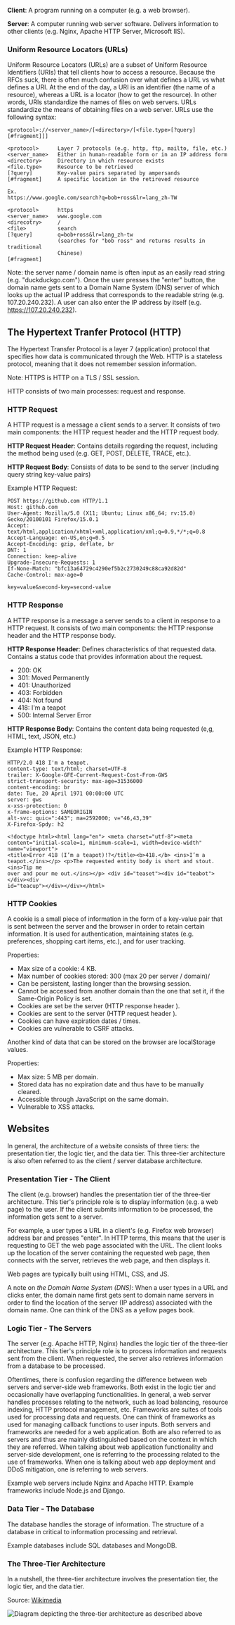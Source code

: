 __Client__: A program running on a computer (e.g. a web browser).

__Server__: A computer running web server software. Delivers information 
to other clients (e.g. Nginx, Apache HTTP Server, Microsoft IIS).

### Uniform Resource Locators (URLs)

Uniform Resource Locators (URLs) are a subset of Uniform Resource Identifiers 
(URIs) that tell clients how to access a resource. Because the RFCs suck, there 
is often much confusion over what defines a URL vs what defines a URI. At 
the end of the day, a URI is an identifier (the name of a resource), whereas 
a URL is a locator (how to get the resource). In other words, URIs standardize 
the names of files on web servers. URLs standardize the means of obtaining 
files on a web server. URLs use the following syntax:

```
<protocol>://<server_name>/[<directory>/[<file.type>[?query][#fragment]]]

<protocol>      Layer 7 protocols (e.g. http, ftp, mailto, file, etc.)
<server_name>   Either in human-readable form or in an IP address form
<directory>     Directory in which resource exists
<file.type>     Resource to be retrieved
[?query]        Key-value pairs separated by ampersands
[#fragment]     A specific location in the retireved resource

Ex.
https://www.google.com/search?q=bob+ross&lr=lang_zh-TW

<protocol>      https
<server_name>   www.google.com
<direcotry>     /
<file>          search
[?query]        q=bob+ross&lr=lang_zh-tw
                (searches for "bob ross" and returns results in traditional
                Chinese)
[#fragment]     
```

Note: the server name / domain name is often input as an easily read 
string (e.g. "duckduckgo.com"). Once the user presses the "enter" button, 
the domain name gets sent to a Domain Name System (DNS) server of which 
looks up the actual IP address that corresponds to the readable string 
(e.g. 107.20.240.232). A user can also enter the IP address by itself 
(e.g. https://107.20.240.232).


## The Hypertext Tranfer Protocol (HTTP)

The Hypertext Transfer Protocol is a layer 7 (application) protocol that 
specifies how data is communicated through the Web. HTTP is a stateless 
protocol, meaning that it does not remember session information.

Note: HTTPS is HTTP on a TLS / SSL session.

HTTP consists of two main processes: request and response.

### HTTP Request
A HTTP request is a message a client sends to a server. It consists of 
two main components: the HTTP request header and the HTTP request body.

__HTTP Request Header__: Contains details regarding the request, including
the method being used (e.g. GET, POST, DELETE, TRACE, etc.).

__HTTP Request Body__: Consists of data to be send to the server (including
query string key-value pairs)

Example HTTP Request:
```
POST https://github.com HTTP/1.1
Host: github.com
User-Agent: Mozilla/5.0 (X11; Ubuntu; Linux x86_64; rv:15.0) Gecko/20100101 Firefox/15.0.1
Accept: text/html,application/xhtml+xml,application/xml;q=0.9,*/*;q=0.8
Accept-Language: en-US,en;q=0.5
Accept-Encoding: gzip, deflate, br
DNT: 1
Connection: keep-alive
Upgrade-Insecure-Requests: 1
If-None-Match: "bfc13a64729c4290ef5b2c2730249c88ca92d82d"
Cache-Control: max-age=0

key=value&second-key=second-value
```

### HTTP Response
A HTTP response is a message a server sends to a client in response to a 
HTTP request. It consists of two main components: the HTTP response header 
and the HTTP response body.

__HTTP Response Header__: Defines characteristics of that requested data. 
Contains a status code that provides information about the request.
- 200: OK
- 301: Moved Permanently
- 401: Unauthorized
- 403: Forbidden
- 404: Not found
- 418: I'm a teapot
- 500: Internal Server Error

__HTTP Response Body__: Contains the content data being requested (e,g, 
HTML, text, JSON, etc.)

Example HTTP Response:
```
HTTP/2.0 418 I'm a teapot.
content-type: text/html; charset=UTF-8
trailer: X-Google-GFE-Current-Request-Cost-From-GWS
strict-transport-security: max-age=31536000
content-encoding: br
date: Tue, 20 April 1971 00:00:00 UTC
server: gws
x-xss-protection: 0
x-frame-options: SAMEORIGIN
alt-svc: quic=":443"; ma=2592000; v="46,43,39"
X-Firefox-Spdy: h2

<!doctype html><html lang="en"> <meta charset="utf-8"><meta
content="initial-scale=1, minimum-scale=1, width=device-width" name="viewport">
<title>Error 418 (I’m a teapot)!?</title><b>418.</b> <ins>I’m a
teapot.</ins></p> <p>The requested entity body is short and stout. <ins>Tip me
over and pour me out.</ins></p> <div id="teaset"><div id="teabot"></div><div
id="teacup"></div></div></html>
```

### HTTP Cookies
A cookie is a small piece of information in the form of a key-value pair 
that is sent between the server and the browser in order to retain 
certain information. It is used for authentication, maintaining states 
(e.g. preferences, shopping cart items, etc.), and for user tracking. 

Properties:
- Max size of a cookie: 4 KB.
- Max number of cookies stored: 300 (max 20 per server / domain)/
- Can be persistent, lasting longer than the browsing session.
- Cannot be accessed from another domain than the one that set it, if 
  the Same-Origin Policy is set.
- Cookies are set be the server (HTTP response header <Set-Cookie>).
- Cookies are sent to the server (HTTP request header <Cookie>).
- Cookies can have expiration dates / times.
- Cookies are vulnerable to CSRF attacks.

Another kind of data that can be stored on the browser are localStorage 
values. 

Properties:
- Max size: 5 MB per domain.
- Stored data has no expiration date and thus have to be manually cleared.
- Accessible through JavaScript on the same domain.
- Vulnerable to XSS attacks.

## Websites

In general, the architecture of a website consists of three tiers: 
the presentation tier, the logic tier, and the data tier. This 
three-tier architecture is also often referred to as the client / server 
database architecture.

### Presentation Tier - The Client
The client (e.g. browser) handles the presentation tier of the
three-tier architecture. This tier's principle role is to display 
information (e.g. a web page) to the user. If the client submits 
information to be processed, the information gets sent to a server.

For example, a user types a URL in a client's (e.g. Firefox web browser) 
address bar and presses "enter". In HTTP terms, this means that the 
user is requesting to GET the web page associated with the URL. The client 
looks up the location of the server containing the requested web page, 
then connects with the server, retrieves the web page, and then displays 
it.

Web pages are typically built using HTML, CSS, and JS.

A note on *the Domain Name System (DNS)*: When a user types in a URL and 
clicks enter, the domain name first gets sent to domain name servers in 
order to find the location of the server (IP address) associated with 
the domain name. One can think of the DNS as a yellow pages book.

### Logic Tier - The Servers
The server (e.g. Apache HTTP, Nginx) handles the logic tier of the 
three-tier architecture. This tier's principle role is to process 
information and requests sent from the client. When requested, the 
server also retrieves information from a database to be processed.

Oftentimes, there is confusion regarding the difference between 
web servers and server-side web frameworks. Both exist in the 
logic tier and occasionally have overlapping functionalities. In 
general, a web server handles processes relating to the network, such 
as load balancing, resource indexing, HTTP protocol management, etc.
Frameworks are suites of tools used for processing data and requests. 
One can think of frameworks as used for managing callback functions 
to user inputs. Both servers and frameworks are needed for a web 
application. Both are also referred to as servers and thus are mainly 
distinguished based on the context in which they are referred. When 
talking about web application functionality and server-side development, 
one is referring to the processing related to the use of frameworks. 
When one is talking about web app deployment and DDoS mitigation, one 
is referring to web servers.

Example web servers include Nginx and Apache HTTP. Example frameworks 
include Node.js and Django.

### Data Tier - The Database
The database handles the storage of information. The structure of a 
database in critical to information processing and retrieval.

Example databases include SQL databases and MongoDB.

### The Three-Tier Architecture
In a nutshell, the three-tier architecture involves the presentation tier, 
the logic tier, and the data tier. 

Source:
[Wikimedia](https://commons.wikimedia.org/wiki/File:Overview_of_a_three-tier_application_vectorVersion.svg)

![Diagram depicting the three-tier architecture as described
above](./media/3ta.png)

